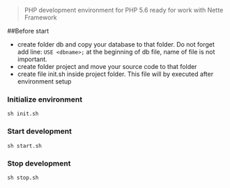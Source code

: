 > PHP development environment for PHP 5.6 ready for work with Nette Framework

##Before start
- create folder db and copy your database to that folder. Do not forget add line: `USE <dbname>;` at the beginning of db file, name of file is not important.
- create folder project and move your source code to that folder
- create file init.sh inside project folder. This file will by executed after environment setup

### Initialize environment
```
sh init.sh
```

### Start development
```
sh start.sh
```

### Stop development
```
sh stop.sh
```



